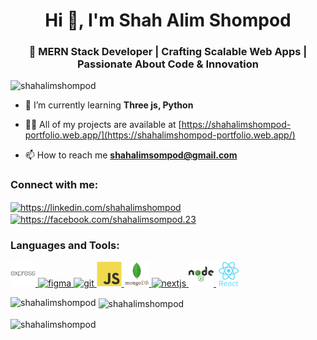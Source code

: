 <h1 align="center">Hi 👋, I'm Shah Alim Shompod</h1>
<h3 align="center">🚀 MERN Stack Developer | Crafting Scalable Web Apps | Passionate About Code & Innovation</h3>

<p align="left"> <img src="https://komarev.com/ghpvc/?username=shahalimshompod&label=Profile%20views&color=0e75b6&style=flat" alt="shahalimshompod" /> </p>

- 🌱 I’m currently learning **Three js, Python**

- 👨‍💻 All of my projects are available at [https://shahalimshompod-portfolio.web.app/](https://shahalimshompod-portfolio.web.app/)

- 📫 How to reach me **shahalimsompod@gmail.com**

<h3 align="left">Connect with me:</h3>
<p align="left">
<a href="https://linkedin.com/in/https://linkedin.com/shahalimshompod" target="blank"><img align="center" src="https://raw.githubusercontent.com/rahuldkjain/github-profile-readme-generator/master/src/images/icons/Social/linked-in-alt.svg" alt="https://linkedin.com/shahalimshompod" height="30" width="40" /></a>
<a href="https://fb.com/https://facebook.com/shahalimsompod.23" target="blank"><img align="center" src="https://raw.githubusercontent.com/rahuldkjain/github-profile-readme-generator/master/src/images/icons/Social/facebook.svg" alt="https://facebook.com/shahalimsompod.23" height="30" width="40" /></a>
</p>

<h3 align="left">Languages and Tools:</h3>
<p align="left"> <a href="https://expressjs.com" target="_blank" rel="noreferrer"> <img src="https://raw.githubusercontent.com/devicons/devicon/master/icons/express/express-original-wordmark.svg" alt="express" width="40" height="40"/> </a> <a href="https://www.figma.com/" target="_blank" rel="noreferrer"> <img src="https://www.vectorlogo.zone/logos/figma/figma-icon.svg" alt="figma" width="40" height="40"/> </a> <a href="https://git-scm.com/" target="_blank" rel="noreferrer"> <img src="https://www.vectorlogo.zone/logos/git-scm/git-scm-icon.svg" alt="git" width="40" height="40"/> </a> <a href="https://developer.mozilla.org/en-US/docs/Web/JavaScript" target="_blank" rel="noreferrer"> <img src="https://raw.githubusercontent.com/devicons/devicon/master/icons/javascript/javascript-original.svg" alt="javascript" width="40" height="40"/> </a> <a href="https://www.mongodb.com/" target="_blank" rel="noreferrer"> <img src="https://raw.githubusercontent.com/devicons/devicon/master/icons/mongodb/mongodb-original-wordmark.svg" alt="mongodb" width="40" height="40"/> </a> <a href="https://nextjs.org/" target="_blank" rel="noreferrer"> <img src="https://cdn.worldvectorlogo.com/logos/nextjs-2.svg" alt="nextjs" width="40" height="40"/> </a> <a href="https://nodejs.org" target="_blank" rel="noreferrer"> <img src="https://raw.githubusercontent.com/devicons/devicon/master/icons/nodejs/nodejs-original-wordmark.svg" alt="nodejs" width="40" height="40"/> </a> <a href="https://reactjs.org/" target="_blank" rel="noreferrer"> <img src="https://raw.githubusercontent.com/devicons/devicon/master/icons/react/react-original-wordmark.svg" alt="react" width="40" height="40"/> </a> </p>

<p><img align="left" src="https://github-readme-stats.vercel.app/api/top-langs?username=shahalimshompod&show_icons=true&locale=en&layout=compact" alt="shahalimshompod" /></p>

<p>&nbsp;<img align="center" src="https://github-readme-stats.vercel.app/api?username=shahalimshompod&show_icons=true&locale=en" alt="shahalimshompod" /></p>

<p><img align="center" src="https://github-readme-streak-stats.herokuapp.com/?user=shahalimshompod&" alt="shahalimshompod" /></p>

